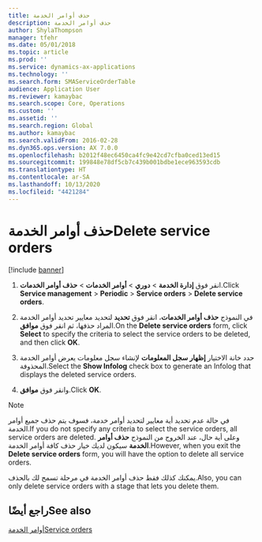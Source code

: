 ```yaml
---
title: حذف أوامر الخدمة
description: حذف أوامر الخدمة
author: ShylaThompson
manager: tfehr
ms.date: 05/01/2018
ms.topic: article
ms.prod: ''
ms.service: dynamics-ax-applications
ms.technology: ''
ms.search.form: SMAServiceOrderTable
audience: Application User
ms.reviewer: kamaybac
ms.search.scope: Core, Operations
ms.custom: ''
ms.assetid: ''
ms.search.region: Global
ms.author: kamaybac
ms.search.validFrom: 2016-02-28
ms.dyn365.ops.version: AX 7.0.0
ms.openlocfilehash: b2012f48ec6450ca4fc9e42cd7cfba0ced13ed15
ms.sourcegitcommit: 199848e78df5cb7c439b001bdbe1ece963593cdb
ms.translationtype: HT
ms.contentlocale: ar-SA
ms.lasthandoff: 10/13/2020
ms.locfileid: "4421284"
---
```

# <a name="delete-service-orders"></a><span data-ttu-id="e49e8-103">حذف أوامر الخدمة</span><span class="sxs-lookup"><span data-stu-id="e49e8-103">Delete service orders</span></span> 

[!include [banner](../includes/banner.md)]


1.  <span data-ttu-id="e49e8-104">انقر فوق **إدارة الخدمة** \> **دوري** \> **أوامر الخدمات** \> **حذف أوامر الخدمات**.</span><span class="sxs-lookup"><span data-stu-id="e49e8-104">Click **Service management** \> **Periodic** \> **Service orders** \> **Delete service orders**.</span></span>

2.  <span data-ttu-id="e49e8-105">في النموذج **حذف أوامر الخدمات**، انقر فوق **تحديد** لتحديد معايير تحديد أوامر الخدمة المراد حذفها، ثم انقر فوق **موافق**.</span><span class="sxs-lookup"><span data-stu-id="e49e8-105">On the **Delete service orders** form, click **Select** to specify the criteria to select the service orders to be deleted, and then click **OK**.</span></span>

3.  <span data-ttu-id="e49e8-106">حدد خانة الاختيار **إظهار سجل المعلومات** لإنشاء سجل معلومات يعرض أوامر الخدمة المحذوفة.</span><span class="sxs-lookup"><span data-stu-id="e49e8-106">Select the **Show Infolog** check box to generate an Infolog that displays the deleted service orders.</span></span>

4.  <span data-ttu-id="e49e8-107">وانقر فوق **موافق**.</span><span class="sxs-lookup"><span data-stu-id="e49e8-107">Click **OK**.</span></span>


> [!NOTE]
> <P><span data-ttu-id="e49e8-108">في حالة عدم تحديد أية معايير لتحديد أوامر خدمة، فسوف يتم حذف جميع أوامر الخدمة.</span><span class="sxs-lookup"><span data-stu-id="e49e8-108">If you do not specify any criteria to select the service orders, all service orders are deleted.</span></span> <span data-ttu-id="e49e8-109">وعلى أية حال، عند الخروج من النموذج <STRONG>حذف أوامر الخدمة</STRONG> سيكون لديك خيار حذف كافة أوامر الخدمة.</span><span class="sxs-lookup"><span data-stu-id="e49e8-109">However, when you exit the <STRONG>Delete service orders</STRONG> form, you will have the option to delete all service orders.</span></span></P>
> <P><span data-ttu-id="e49e8-110">يمكنك كذلك فقط حذف أوامر الخدمة في مرحلة تسمح لك بالحذف.</span><span class="sxs-lookup"><span data-stu-id="e49e8-110">Also, you can only delete service orders with a stage that lets you delete them.</span></span></P>



## <a name="see-also"></a><span data-ttu-id="e49e8-111">راجع أيضًا</span><span class="sxs-lookup"><span data-stu-id="e49e8-111">See also</span></span>

[<span data-ttu-id="e49e8-112">أوامر الخدمة</span><span class="sxs-lookup"><span data-stu-id="e49e8-112">Service orders</span></span>](service-orders.md)

  


